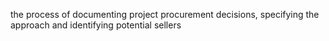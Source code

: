 the process of documenting project procurement decisions, specifying the 
approach and identifying potential sellers
